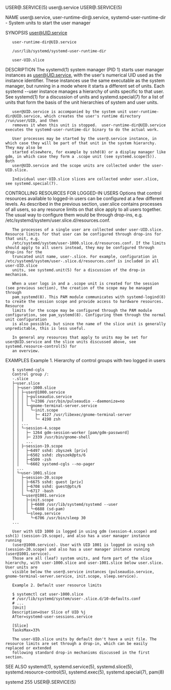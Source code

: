 USER@.SERVICE(5)							 user@.service							      USER@.SERVICE(5)

NAME
       user@.service, user-runtime-dir@.service, systemd-user-runtime-dir - System units to start the user manager

SYNOPSIS
       user@UID.service

       user-runtime-dir@UID.service

       /usr/lib/systemd/systemd-user-runtime-dir

       user-UID.slice

DESCRIPTION
       The systemd(1) system manager (PID 1) starts user manager instances as user@UID.service, with the user's numerical UID used as the instance identifier.
       These instances use the same executable as the system manager, but running in a mode where it starts a different set of units. Each systemd --user
       instance manages a hierarchy of units specific to that user. See systemd(1) for a discussion of units and systemd.special(7) for a list of units that
       form the basis of the unit hierarchies of system and user units.

       user@UID.service is accompanied by the system unit user-runtime-dir@UID.service, which creates the user's runtime directory /run/user/UID, and then
       removes it when this unit is stopped.  user-runtime-dir@UID.service executes the systemd-user-runtime-dir binary to do the actual work.

       User processes may be started by the user@.service instance, in which case they will be part of that unit in the system hierarchy. They may also be
       started elsewhere, for example by sshd(8) or a display manager like gdm, in which case they form a .scope unit (see systemd.scope(5)). Both
       user@UID.service and the scope units are collected under the user-UID.slice.

       Individual user-UID.slice slices are collected under user.slice, see systemd.special(7).

CONTROLLING RESOURCES FOR LOGGED-IN USERS
       Options that control resources available to logged-in users can be configured at a few different levels. As described in the previous section,
       user.slice contains processes of all users, so any resource limits on that slice apply to all users together. The usual way to configure them would be
       through drop-ins, e.g.  /etc/systemd/system/user.slice.d/resources.conf.

       The processes of a single user are collected under user-UID.slice. Resource limits for that user can be configured through drop-ins for that unit, e.g.
       /etc/systemd/system/user-1000.slice.d/resources.conf. If the limits should apply to all users instead, they may be configured through drop-ins for the
       truncated unit name, user-.slice. For example, configuration in /etc/systemd/system/user-.slice.d/resources.conf is included in all user-UID.slice
       units, see systemd.unit(5) for a discussion of the drop-in mechanism.

       When a user logs in and a .scope unit is created for the session (see previous section), the creation of the scope may be managed through
       pam_systemd(8). This PAM module communicates with systemd-logind(8) to create the session scope and provide access to hardware resources. Resource
       limits for the scope may be configured through the PAM module configuration, see pam_systemd(8). Configuring them through the normal unit configuration
       is also possible, but since the name of the slice unit is generally unpredictable, this is less useful.

       In general any resources that apply to units may be set for user@UID.service and the slice units discussed above, see systemd.resource-control(5) for
       an overview.

EXAMPLES
       Example 1. Hierarchy of control groups with two logged in users

	   $ systemd-cgls
	   Control group /:
	   -.slice
	   ├─user.slice
	   │ ├─user-1000.slice
	   │ │ ├─user@1000.service
	   │ │ │ ├─pulseaudio.service
	   │ │ │ │ └─2386 /usr/bin/pulseaudio --daemonize=no
	   │ │ │ └─gnome-terminal-server.service
	   │ │ │   └─init.scope
	   │ │ │     ├─ 4127 /usr/libexec/gnome-terminal-server
	   │ │ │     └─ 4198 zsh
	   │ │ ...
	   │ │ └─session-4.scope
	   │ │	 ├─ 1264 gdm-session-worker [pam/gdm-password]
	   │ │	 ├─ 2339 /usr/bin/gnome-shell
	   │ │	 ...
	   │ │ ├─session-19.scope
	   │ │	 ├─6497 sshd: zbyszek [priv]
	   │ │	 ├─6502 sshd: zbyszek@pts/6
	   │ │	 ├─6509 -zsh
	   │ │	 └─6602 systemd-cgls --no-pager
	   │ ...
	   │ └─user-1001.slice
	   │   ├─session-20.scope
	   │   │ ├─6675 sshd: guest [priv]
	   │   │ ├─6708 sshd: guest@pts/6
	   │   │ └─6717 -bash
	   │   └─user@1001.service
	   │	 ├─init.scope
	   │	 │ ├─6680 /usr/lib/systemd/systemd --user
	   │	 │ └─6688 (sd-pam)
	   │	 └─sleep.service
	   │	   └─6706 /usr/bin/sleep 30
	   ...

       User with UID 1000 is logged in using gdm (session-4.scope) and ssh(1) (session-19.scope), and also has a user manager instance running
       (user@1000.service). User with UID 1001 is logged in using ssh (session-20.scope) and also has a user manager instance running (user@1001.service).
       Those are all (leaf) system units, and form part of the slice hierarchy, with user-1000.slice and user-1001.slice below user.slice. User units are
       visible below the user@.service instances (pulseaudio.service, gnome-terminal-server.service, init.scope, sleep.service).

       Example 2. Default user resource limits

	   $ systemctl cat user-1000.slice
	   # /usr/lib/systemd/system/user-.slice.d/10-defaults.conf
	   # ...
	   [Unit]
	   Description=User Slice of UID %j
	   After=systemd-user-sessions.service

	   [Slice]
	   TasksMax=33%

       The user-UID.slice units by default don't have a unit file. The resource limits are set through a drop-in, which can be easily replaced or extended
       following standard drop-in mechanisms discussed in the first section.

SEE ALSO
       systemd(1), systemd.service(5), systemd.slice(5), systemd.resource-control(5), systemd.exec(5), systemd.special(7), pam(8)

systemd 255																      USER@.SERVICE(5)
